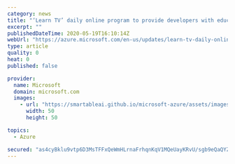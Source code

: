 ```yaml
---
category: news
title: "‘Learn TV’ daily online program to provide developers with education and skills  "
excerpt: ""
publishedDateTime: 2020-05-19T16:10:14Z
webUrl: "https://azure.microsoft.com/en-us/updates/learn-tv-daily-online-program-to-provide-developers-with-education-and-skills/"
type: article
quality: 0
heat: 0
published: false

provider:
  name: Microsoft
  domain: microsoft.com
  images:
    - url: "https://smartableai.github.io/microsoft-azure/assets/images/organizations/microsoft.com-50x50.jpg"
      width: 50
      height: 50

topics:
  - Azure

secured: "as4cyBklu9vtp6D3MsTFFxQeWmHLrnaFrhqnKqV1MQeUayKRvU/sgb9eQaQYZkIt1sGQdfxJjyM4SngDnpTpg11bCRS4t552Llkg0t7s4xXylJWl/vHnazYA1IyxJNtLEEmhGQYt3RBBpA4rRpVtHnRm0el+S97GAqMHvSN+SAheRlaPH2haFvG9ulKLxpuX6fz6CHDXKoQ52bFcEFn4PVp5rOSlgp6sBokRSiaUGFwhjdBglSRyCBHENSHjuDjpizAGHwPifCbH9VEXU4uMwhApwPnW+fxk3F/1TJH9yLa5O44NLRinppDV8vU2oDP9rRmdi/OUhl+W3n2xXhjoDQ==;VMLrW4KvYig6XnP4rKGNtw=="
---
```


